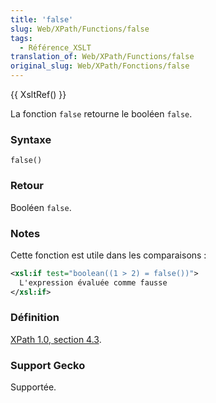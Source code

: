 ```yaml
---
title: 'false'
slug: Web/XPath/Functions/false
tags:
  - Référence_XSLT
translation_of: Web/XPath/Functions/false
original_slug: Web/XPath/Fonctions/false
---
```


{{ XsltRef() }}

La fonction `false` retourne le booléen `false`.

### Syntaxe

```
false()
```

### Retour

Booléen `false`.

### Notes

Cette fonction est utile dans les comparaisons&nbsp;:

```xml
<xsl:if test="boolean((1 > 2) = false())">
  L'expression évaluée comme fausse
</xsl:if>
```

### Définition

[XPath 1.0, section 4.3](http://www.w3.org/TR/xpath#function-false).

### Support Gecko

Supportée.
